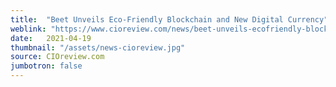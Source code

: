 ```yaml
---
title:  "Beet Unveils Eco-Friendly Blockchain and New Digital Currency"
weblink: "https://www.cioreview.com/news/beet-unveils-ecofriendly-blockchain-and-new-digital-currency-nid-33385-cid-176.html"
date:   2021-04-19
thumbnail: "/assets/news-cioreview.jpg"
source: CIOreview.com
jumbotron: false
---
```

